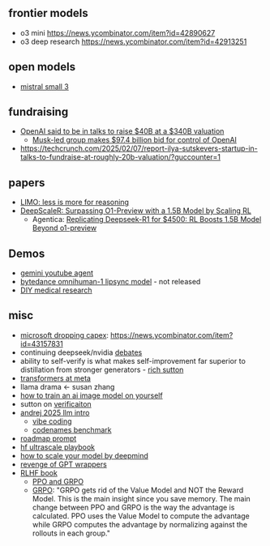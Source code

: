 
## frontier models

- o3 mini https://news.ycombinator.com/item?id=42890627
- o3 deep research https://news.ycombinator.com/item?id=42913251

## open models

- [mistral small 3](https://news.ycombinator.com/item?id=42877860)

## fundraising

- [OpenAI said to be in talks to raise $40B at a $340B valuation](https://techcrunch.com/2025/01/30/openai-said-to-be-in-talks-to-raise-40b-at-a-340b-valuation/)
	- [Musk-led group makes $97.4 billion bid for control of OpenAI](https://www.voanews.com/a/musk-led-group-makes-97-4-billion-bid-for-control-of-openai/7970292.html "Musk-led group makes $97.4 billion bid for control of OpenAI")
- https://techcrunch.com/2025/02/07/report-ilya-sutskevers-startup-in-talks-to-fundraise-at-roughly-20b-valuation/?guccounter=1

## papers

- [LIMO: less is more for reasoning](https://news.ycombinator.com/item?id=42991676)
- [DeepScaleR: Surpassing O1-Preview with a 1.5B Model by Scaling RL](https://pretty-radio-b75.notion.site/DeepScaleR-Surpassing-O1-Preview-with-a-1-5B-Model-by-Scaling-RL-19681902c1468005bed8ca303013a4e2)
	- Agentica: [Replicating Deepseek-R1 for $4500: RL Boosts 1.5B Model Beyond o1-preview](https://github.com/agentica-project/deepscaler)


## Demos

- [gemini youtube agent ](https://x.com/DynamicWebPaige/status/1887897486770974770)
- [bytedance omnihuman-1 lipsync model](https://x.com/altryne/status/1886804788513530137) - not released
- [DIY medical research](https://old.reddit.com/r/selfhosted/comments/1ij7s4m/how_i_built_an_open_source_ai_tool_to_find_my/)

## misc

- [microsoft dropping capex](https://www.bloomberg.com/news/articles/2025-02-24/microsoft-cancels-leases-for-ai-data-centers-analyst-says?embedded-checkout=true): https://news.ycombinator.com/item?id=43157831
- continuing deepseek/nvidia [debates](https://x.com/gordic_aleksa/status/1886029511298273561)
- ability to self-verify is what makes self-improvement far superior to distillation from stronger generators - [rich sutton](https://x.com/teortaxesTex/status/1886126526409699632)
- [transformers at meta](https://x.com/techfund1/status/1885732620463477074)
- llama drama <- susan zhang
- [how to train an ai image model on yourself](https://news.ycombinator.com/item?id=42889236)
- sutton on [verificaiton](https://x.com/teortaxesTex/status/1886126526409699632)
- [andrej 2025 llm intro](https://news.ycombinator.com/item?id=42997340)
	- [vibe coding](https://news.ycombinator.com/item?id=42913909)
	- [codenames benchmark](https://x.com/IlyaAbyzov/status/1885784027275424227)
- [roadmap prompt](https://x.com/kregenrek/status/1885979673059876883)
- [hf ultrascale playbook](https://huggingface.co/spaces/nanotron/ultrascale-playbook)
- [how to scale your model by deepmind](https://buttondown.com/ainews/archive/ainews-how-to-scale-your-model-by-deepmind/)
- [revenge of GPT wrappers](https://news.ycombinator.com/item?id=42971442)
- [RLHF book](https://news.ycombinator.com/item?id=42902936)
	- [PPO and GRPO](https://yugeten.github.io/posts/2025/01/ppogrpo/)
	- [GRPO](https://x.com/nrehiew_/status/1885079616248832090): "GRPO gets rid of the Value Model and NOT the Reward Model. This is the main insight since you save memory. The main change between PPO and GRPO is the way the advantage is calculated. PPO uses the Value Model to compute the advantage while GRPO computes the advantage by normalizing against the rollouts in each group."
